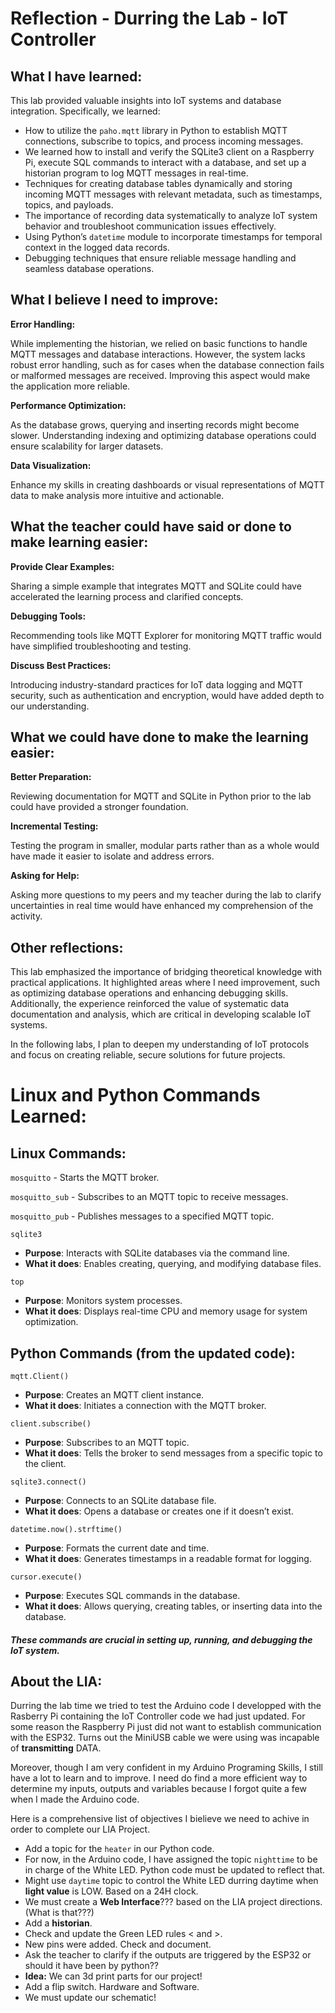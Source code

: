 
# Reflection - Durring the Lab - IoT Controller

## What I have learned: 

This lab provided valuable insights into IoT systems and database integration. Specifically, we learned:

* How to utilize the `paho.mqtt` library in Python to establish MQTT connections, subscribe to topics, and process incoming messages.
* We learned how to install and verify the SQLite3 client on a Raspberry Pi, execute SQL commands to interact with a database, and set up a historian program to log MQTT messages in real-time. 
* Techniques for creating database tables dynamically and storing incoming MQTT messages with relevant metadata, such as timestamps, topics, and payloads.
* The importance of recording data systematically to analyze IoT system behavior and troubleshoot communication issues effectively.
* Using Python’s `datetime` module to incorporate timestamps for temporal context in the logged data records.
* Debugging techniques that ensure reliable message handling and seamless database operations.

## What I believe I need to improve: 

__Error Handling:__

While implementing the historian, we relied on basic functions to handle MQTT messages and database interactions. However, the system lacks robust error handling, such as for cases when the database connection fails or malformed messages are received. Improving this aspect would make the application more reliable.

__Performance Optimization:__

As the database grows, querying and inserting records might become slower. Understanding indexing and optimizing database operations could ensure scalability for larger datasets.

__Data Visualization:__

Enhance my skills in creating dashboards or visual representations of MQTT data to make analysis more intuitive and actionable.

## What the teacher could have said or done to make learning easier: 

__Provide Clear Examples:__

Sharing a simple example that integrates MQTT and SQLite could have accelerated the learning process and clarified concepts.

__Debugging Tools:__

Recommending tools like MQTT Explorer for monitoring MQTT traffic would have simplified troubleshooting and testing.

__Discuss Best Practices:__

Introducing industry-standard practices for IoT data logging and MQTT security, such as authentication and encryption, would have added depth to our understanding.

## What we could have done to make the learning easier: 

__Better Preparation:__

Reviewing documentation for MQTT and SQLite in Python prior to the lab could have provided a stronger foundation.

__Incremental Testing:__

Testing the program in smaller, modular parts rather than as a whole would have made it easier to isolate and address errors.

__Asking for Help:__

Asking more questions to my peers and my teacher during the lab to clarify uncertainties in real time would have enhanced my comprehension of the activity.

## Other reflections: 

This lab emphasized the importance of bridging theoretical knowledge with practical applications. It highlighted areas where I need improvement, such as optimizing database operations and enhancing debugging skills. Additionally, the experience reinforced the value of systematic data documentation and analysis, which are critical in developing scalable IoT systems.

In the following labs, I plan to deepen my understanding of IoT protocols and focus on creating reliable, secure solutions for future projects.

# Linux and Python Commands Learned:

## Linux Commands:
`mosquitto` - Starts the MQTT broker.

`mosquitto_sub` - Subscribes to an MQTT topic to receive messages.

`mosquitto_pub` - Publishes messages to a specified MQTT topic.

`sqlite3` 
 - **Purpose**: Interacts with SQLite databases via the command line.
 - **What it does**: Enables creating, querying, and modifying database files.

`top`
 - **Purpose**: Monitors system processes.
 - **What it does**: Displays real-time CPU and memory usage for system optimization.

## Python Commands (from the updated code):

`mqtt.Client()`
 - **Purpose**: Creates an MQTT client instance.
 - **What it does**: Initiates a connection with the MQTT broker.

`client.subscribe()`
 - **Purpose**: Subscribes to an MQTT topic.
 - **What it does**: Tells the broker to send messages from a specific topic to the client.

`sqlite3.connect()`
 - **Purpose**: Connects to an SQLite database file.
 - **What it does**: Opens a database or creates one if it doesn’t exist.

`datetime.now().strftime()`
 - **Purpose**: Formats the current date and time.
 - **What it does**: Generates timestamps in a readable format for logging.

`cursor.execute()`
- **Purpose**: Executes SQL commands in the database.
- **What it does**: Allows querying, creating tables, or inserting data into the database.


##### These commands are crucial in setting up, running, and debugging the IoT system.

## About the LIA:

Durring the lab time we tried to test the Arduino code I developped with the Rasberry Pi containing the IoT Controller code we had just updated. For some reason the Raspberry Pi just did not want to establish communication with the ESP32. Turns out the MiniUSB cable we were using was incapable of __transmitting__ DATA. 

Moreover, though I am very confident in my Arduino Programing Skills, I still have a lot to learn and to improve. I need do find a more efficient way to determine my inputs, outputs and variables because I forgot quite a few when I made the Arduino code.

Here is a comprehensive list of objectives I bielieve we need to achive in order to complete our LIA Project.

* Add a topic for the `heater` in our Python code.
* For now, in the Arduino code, I have assigned the topic `nighttime` to be in charge of the White LED. Python code must be updated to reflect that.
* Might use `daytime` topic to control the White LED durring daytime when __light value__ is LOW. Based on a 24H clock.
* We must create a __Web Interface__??? based on the LIA project directions. (What is that???)
* Add a __historian__.
* Check and update the Green LED rules < and >.
* New pins were added. Check and document.
* Ask the teacher to clarify if the outputs are triggered by the ESP32 or should it have been by python??
* **Idea:** We can 3d print parts for our project!
* Add a flip switch. Hardware and Software.
* We must update our schematic!


